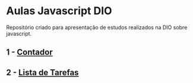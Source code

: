 # Aulas Javascript DIO
Repositório criado para apresentação de estudos realizados na DIO sobre javascript.

## 1 - [Contador](https://github.com/Jivasbr/dio-js/tree/main/Contador)
## 2 - [Lista de Tarefas](https://github.com/Jivasbr/dio-js/tree/main/Lista%20de%20Tarefas)
